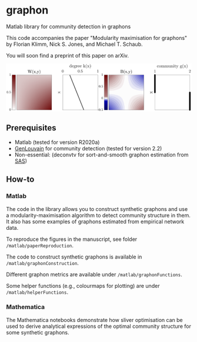 # graphon
Matlab library for community detection in graphons

This code accompanies the paper "Modularity maximisation for graphons" by Florian Klimm, Nick S. Jones, and Michael T. Schaub.

You will soon find a preprint of this paper on arXiv.

![image info](./matlab/paperReproduction_v2/figures/fig3_lambdaGraphon.png)

## Prerequisites
- Matlab (tested for version R2020a)
- [GenLouvain](https://github.com/GenLouvain/GenLouvain) for community detection (tested for version 2.2)
- Non-essential: (deconvtv for sort-and-smooth graphon estimation from [SAS](https://github.com/airoldilab/SAS))

## How-to

### Matlab
The code in the library allows you to construct synthetic graphons and use a modularity-maximisation algorithm to detect community structure in them. It also has some examples of graphons estimated from empirical network data.

To reproduce the figures in the manuscript, see folder `/matlab/paperReproduction`.

The code to construct synthetic graphons is available in `/matlab/graphonConstruction`.

Different graphon metrics are available under `/matlab/graphonFunctions`.

Some helper functions (e.g., colourmaps for plotting) are under `/matlab/helperFunctions`.

### Mathematica

The Mathematica notebooks demonstrate how sliver optimisation can be used to derive analytical expressions of the optimal community structure for some synthetic graphons.
